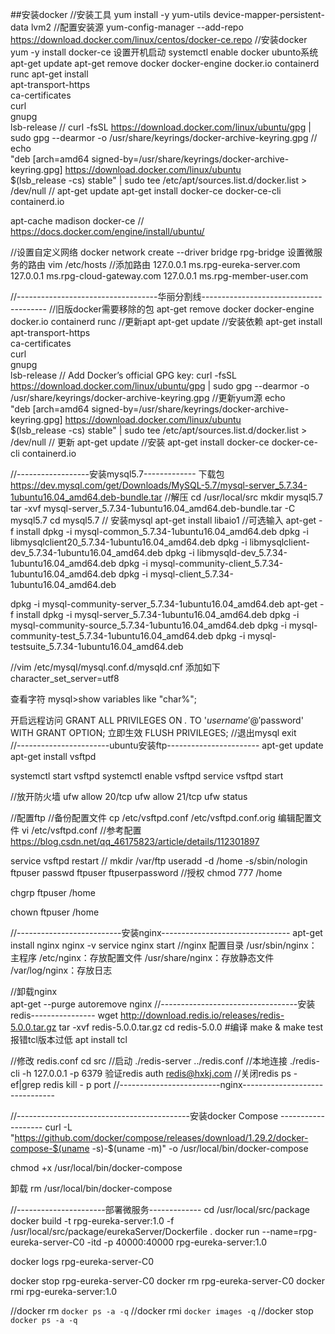 ##安装docker
//安装工具
yum install -y yum-utils   device-mapper-persistent-data   lvm2
//配置安装源
yum-config-manager   --add-repo    https://download.docker.com/linux/centos/docker-ce.repo
//安装docker
yum -y install docker-ce
设置开机启动
systemctl enable docker
ubunto系统
apt-get update
apt-get remove docker docker-engine docker.io containerd runc
apt-get install \
apt-transport-https \
ca-certificates \
curl \
gnupg \
lsb-release
//
curl -fsSL https://download.docker.com/linux/ubuntu/gpg | sudo gpg --dearmor -o /usr/share/keyrings/docker-archive-keyring.gpg
//
echo \
"deb [arch=amd64 signed-by=/usr/share/keyrings/docker-archive-keyring.gpg] https://download.docker.com/linux/ubuntu \
$(lsb_release -cs) stable" | sudo tee /etc/apt/sources.list.d/docker.list > /dev/null
//
apt-get update
apt-get install docker-ce docker-ce-cli containerd.io

apt-cache madison docker-ce
//
https://docs.docker.com/engine/install/ubuntu/





//设置自定义网络
docker network create --driver bridge rpg-bridge
设置微服务的路由
vim /etc/hosts
//添加路由
127.0.0.1  ms.rpg-eureka-server.com
127.0.0.1  ms.rpg-cloud-gateway.com
127.0.0.1  ms.rpg-member-user.com


//-----------------------------------华丽分割线---------------------------------------
//旧版docker需要移除的包
apt-get remove docker docker-engine docker.io containerd runc
//更新apt
apt-get update
//安装依赖
apt-get install \
apt-transport-https \
ca-certificates \
curl \
gnupg \
lsb-release
// Add Docker’s official GPG key:
curl -fsSL https://download.docker.com/linux/ubuntu/gpg | sudo gpg --dearmor -o /usr/share/keyrings/docker-archive-keyring.gpg
//更新yum源
echo \
"deb [arch=amd64 signed-by=/usr/share/keyrings/docker-archive-keyring.gpg] https://download.docker.com/linux/ubuntu \
$(lsb_release -cs) stable" | sudo tee /etc/apt/sources.list.d/docker.list > /dev/null
// 更新
apt-get update
//安装
apt-get install docker-ce docker-ce-cli containerd.io

//------------------安装mysql5.7-------------
下载包
https://dev.mysql.com/get/Downloads/MySQL-5.7/mysql-server_5.7.34-1ubuntu16.04_amd64.deb-bundle.tar
//解压
cd /usr/local/src
mkdir mysql5.7
tar -xvf mysql-server_5.7.34-1ubuntu16.04_amd64.deb-bundle.tar -C mysql5.7
cd mysql5.7
// 安装mysql 
apt-get install libaio1
//可选输入
apt-get -f install
dpkg -i mysql-common_5.7.34-1ubuntu16.04_amd64.deb
dpkg -i libmysqlclient20_5.7.34-1ubuntu16.04_amd64.deb
dpkg -i libmysqlclient-dev_5.7.34-1ubuntu16.04_amd64.deb
dpkg -i libmysqld-dev_5.7.34-1ubuntu16.04_amd64.deb
dpkg -i mysql-community-client_5.7.34-1ubuntu16.04_amd64.deb
dpkg -i mysql-client_5.7.34-1ubuntu16.04_amd64.deb

dpkg -i mysql-community-server_5.7.34-1ubuntu16.04_amd64.deb
apt-get -f install
dpkg -i mysql-server_5.7.34-1ubuntu16.04_amd64.deb
dpkg -i mysql-community-source_5.7.34-1ubuntu16.04_amd64.deb
dpkg -i mysql-community-test_5.7.34-1ubuntu16.04_amd64.deb
dpkg -i mysql-testsuite_5.7.34-1ubuntu16.04_amd64.deb

//vim /etc/mysql/mysql.conf.d/mysqld.cnf
添加如下  character_set_server=utf8

查看字符
mysql>show variables like "char%";

开启远程访问
GRANT ALL PRIVILEGES ON *.* TO '$username'@'%' IDENTIFIED BY '$password' WITH GRANT OPTION;
立即生效
FLUSH PRIVILEGES;
//退出mysql
exit  
//-----------------------ubuntu安装ftp-----------------------
apt-get update
apt-get install vsftpd

systemctl start vsftpd
systemctl enable vsftpd
service vsftpd start

//放开防火墙
ufw allow 20/tcp
ufw allow 21/tcp
ufw status

//配置ftp
//备份配置文件
cp /etc/vsftpd.conf /etc/vsftpd.conf.orig
编辑配置文件
vi /etc/vsftpd.conf
//参考配置 https://blog.csdn.net/qq_46175823/article/details/112301897

service vsftpd restart
//
mkdir /var/ftp
useradd -d /home -s/sbin/nologin ftpuser
passwd ftpuser  ftpuserpassword
//授权
chmod 777 /home

chgrp ftpuser /home

chown ftpuser /home

//--------------------------安装nginx--------------------------------
apt-get install nginx
nginx -v
service nginx start
//nginx 配置目录
/usr/sbin/nginx：主程序
/etc/nginx：存放配置文件
/usr/share/nginx：存放静态文件
/var/log/nginx：存放日志

//卸载nginx  
apt-get --purge autoremove nginx
//----------------------------------安装redis----------------
wget http://download.redis.io/releases/redis-5.0.0.tar.gz
tar -xvf redis-5.0.0.tar.gz
cd redis-5.0.0
#编译 
make
&
make test
报错tcl版本过低   apt install tcl

//修改 redis.conf
cd src
//启动
./redis-server  ../redis.conf
//本地连接
./redis-cli -h 127.0.0.1 -p 6379
验证redis
auth redis@hxkj.com
//关闭redis
ps -ef|grep redis
kill - p port
//-------------------------nginx-------------------------------





//-------------------------------------------安装docker Compose -------------------
curl -L "https://github.com/docker/compose/releases/download/1.29.2/docker-compose-$(uname -s)-$(uname -m)" -o /usr/local/bin/docker-compose

chmod +x /usr/local/bin/docker-compose

卸载
rm /usr/local/bin/docker-compose

//----------------------部署微服务-------------
cd /usr/local/src/package
docker build -t rpg-eureka-server:1.0 -f /usr/local/src/package/eurekaServer/Dockerfile .
docker run --name=rpg-eureka-server-C0 -itd -p 40000:40000 rpg-eureka-server:1.0

docker logs rpg-eureka-server-C0

docker stop rpg-eureka-server-C0
docker rm rpg-eureka-server-C0
docker rmi rpg-eureka-server:1.0

//docker rm `docker ps -a -q`
//docker rmi `docker images -q`
//docker stop `docker ps -a -q`